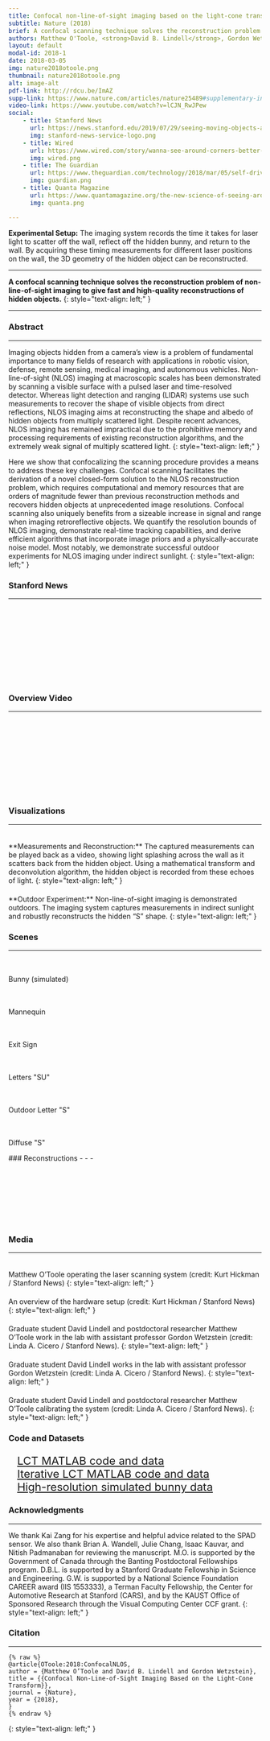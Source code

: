 ```yaml
---
title: Confocal non-line-of-sight imaging based on the light-cone transform 
subtitle: Nature (2018) 
brief: A confocal scanning technique solves the reconstruction problem of non-line-of-sight imaging to give fast and high-quality reconstructions of hidden objects. 
authors: Matthew O'Toole, <strong>David B. Lindell</strong>, Gordon Wetzstein 
layout: default
modal-id: 2018-1
date: 2018-03-05
img: nature2018otoole.png
thumbnail: nature2018otoole.png
alt: image-alt
pdf-link: http://rdcu.be/ImAZ
supp-link: https://www.nature.com/articles/nature25489#supplementary-information
video-link: https://www.youtube.com/watch?v=lCJN_RwJPew
social: 
    - title: Stanford News  
      url: https://news.stanford.edu/2019/07/29/seeing-moving-objects-around-corners/ 
      img: stanford-news-service-logo.png  
    - title: Wired 
      url: https://www.wired.com/story/wanna-see-around-corners-better-get-yourself-a-laser/ 
      img: wired.png
    - title: The Guardian  
      url: https://www.theguardian.com/technology/2018/mar/05/self-driving-cars-may-soon-be-able-to-see-around-corners 
      img: guardian.png
    - title: Quanta Magazine
      url: https://www.quantamagazine.org/the-new-science-of-seeing-around-corners-20180830/
      img: quanta.png 

---
```

**Experimental Setup:** The imaging system records the time it takes for laser light to scatter off the wall, reflect off the hidden bunny, and return to the wall. By acquiring these timing measurements for different laser positions on the wall, the 3D geometry of the hidden object can be reconstructed.
- - -

**A confocal scanning technique solves the reconstruction problem of non-line-of-sight imaging to give fast and high-quality reconstructions of hidden objects.**
{: style="text-align: left;" }
- - -

### Abstract
- - -
Imaging objects hidden from a camera’s view is a problem of fundamental importance to many fields of research with applications in robotic vision, defense, remote sensing, medical imaging, and autonomous vehicles. Non-line-of-sight (NLOS) imaging at macroscopic scales has been demonstrated by scanning a visible surface with a pulsed laser and time-resolved detector. Whereas light detection and ranging (LIDAR) systems use such measurements to recover the shape of visible objects from direct reflections, NLOS imaging aims at reconstructing the shape and albedo of hidden objects from multiply scattered light. Despite recent advances, NLOS imaging has remained impractical due to the prohibitive memory and processing requirements of existing reconstruction algorithms, and the extremely weak signal of multiply scattered light. 
{: style="text-align: left;" }

Here we show that confocalizing the scanning procedure provides a means to address these key challenges. Confocal scanning facilitates the derivation of a novel closed-form solution to the NLOS reconstruction problem, which requires computational and memory resources that are orders of magnitude fewer than previous reconstruction methods and recovers hidden objects at unprecedented image resolutions. Confocal scanning also uniquely benefits from a sizeable increase in signal and range when imaging retroreflective objects. We quantify the resolution bounds of NLOS imaging, demonstrate real-time tracking capabilities, and derive efficient algorithms that incorporate image priors and a physically-accurate noise model. Most notably, we demonstrate successful outdoor experiments for NLOS imaging under indirect sunlight.
{: style="text-align: left;" }

### Stanford News 
- - -
<div class="embed-responsive embed-responsive-16by9">
<iframe class="lazy_load embed-responsive-item" src="" data-src="https://www.youtube.com/embed/KnGQEzB9u_0" frameborder="0" allow="accelerometer; autoplay; encrypted-media; gyroscope; picture-in-picture" class="lazy_load" allowfullscreen></iframe>
</div>

### Overview Video
- - -
<div class="embed-responsive embed-responsive-16by9">
<iframe class="lazy_load embed-responsive-item" src="" data-src="https://www.youtube.com/embed/lCJN_RwJPew" frameborder="0" allow="accelerometer; autoplay; encrypted-media; gyroscope; picture-in-picture" allowfullscreen></iframe>
</div>

### Visualizations
- - -
<div class="row">
<div class="col-md-8 col-md-offset-2" style="">
<img src="" data-src="http://www.computationalimaging.org/wp-content/uploads/2018/03/output.gif" style="padding: 10px;" class="lazy_load img-responsive" alt="">
</div>
</div>
**Measurements and Reconstruction:** The captured measurements can be played back as a video, showing light splashing across the wall as it scatters back from the hidden object. Using a mathematical transform and deconvolution algorithm, the hidden object is recorded from these echoes of light.
{: style="text-align: left;" }

<div class="row">
<div class="col-md-8 col-md-offset-2" style="">
<img src="" data-src="http://www.computationalimaging.org/wp-content/uploads/2018/03/outdoor.gif" style="padding: 10px;" class="lazy_load img-responsive" alt="">
</div>
</div>
**Outdoor Experiment:** Non-line-of-sight imaging is demonstrated outdoors. The imaging system captures measurements in indirect sunlight and robustly reconstructs the hidden “S” shape.
{: style="text-align: left;" }

### Scenes 
- - -
<div class="row">
<div class="col-xs-4 col-md-4">
<img src="" data-src="img/publication/nature2018otoole/scene0.png" style="padding: 10px;" class="lazy_load img-responsive" alt="">
<p> Bunny (simulated) </p>
</div>
<div class="col-xs-4 col-md-4">
<img src="" data-src="img/publication/nature2018otoole/scene5.png" style="padding: 10px;" class="lazy_load img-responsive" alt="">
<p>Mannequin</p>
</div>
<div class="col-xs-4 col-md-4">
<img src="" data-src="img/publication/nature2018otoole/scene6.png" style="padding: 10px;" class="lazy_load img-responsive" alt="">
<p>Exit Sign</p>
</div>
</div>
<div class="row">
<div class="col-xs-4 col-md-4">
<img src="" data-src="img/publication/nature2018otoole/scene7.png" style="padding: 10px;" class="lazy_load img-responsive" alt="">
<p>Letters "SU"</p>
</div>
<div class="col-xs-4 col-md-4">
<img src="" data-src="img/publication/nature2018otoole/scene8.png" style="padding: 10px;" class="lazy_load img-responsive" alt="">
<p>Outdoor Letter "S"</p>
</div>
<div class="col-xs-4 col-md-4">
<img src="" data-src="img/publication/nature2018otoole/scene9.png" style="padding: 10px;" class="lazy_load img-responsive" alt="">
<p>Diffuse "S"</p>
</div>
</div>
### Reconstructions 
- - -
<div class="row">
<div class="col-xs-4 col-md-4">
<img src="" data-src="img/publication/nature2018otoole/spin_0.gif" style="padding: 10px;" class="lazy_load img-responsive" alt="">
</div>
<div class="col-xs-4 col-md-4">
<img src="" data-src="img/publication/nature2018otoole/spin_5.gif" style="padding: 10px;" class="lazy_load img-responsive" alt="">
</div>
<div class="col-xs-4 col-md-4">
<img src="" data-src="img/publication/nature2018otoole/spin_6.gif" style="padding: 10px;" class="lazy_load img-responsive" alt="">
</div>
</div>
<div class="row">
<div class="col-xs-4 col-md-4">
<img src="" data-src="img/publication/nature2018otoole/spin_7.gif" style="padding: 10px;" class="lazy_load img-responsive" alt="">
</div>
<div class="col-xs-4 col-md-4">
<img src="" data-src="img/publication/nature2018otoole/spin_8.gif" style="padding: 10px;" class="lazy_load img-responsive" alt="">
</div>
<div class="col-xs-4 col-md-4">
<img src="" data-src="img/publication/nature2018otoole/spin_9.gif" style="padding: 10px;" class="lazy_load img-responsive" alt="">
</div>
</div>


### Media
- - -
<div class="row">
<div class="col-md-8 col-md-offset-2" style="transform: translateX(30px);">
<img src="" data-src="http://www.computationalimaging.org/wp-content/uploads/2018/03/laser.gif" style="padding: 10px;" class="lazy_load img-responsive" alt="">
</div>
</div>
Matthew O’Toole operating the laser scanning system (credit: Kurt Hickman / Stanford News)
{: style="text-align: left;" }

<div class="row">
<div class="col-md-8 col-md-offset-2" style="transform: translateX(30px);">
<img src="" data-src="http://www.computationalimaging.org/wp-content/uploads/2018/03/scanning.gif" style="padding: 10px;" class="lazy_load img-responsive" alt="">
</div>
</div>
An overview of the hardware setup (credit: Kurt Hickman / Stanford News)
{: style="text-align: left;" }

<div class="row">
<div class="col-md-8 col-md-offset-2" style="">
<img src="" data-src="http://www.computationalimaging.org/wp-content/uploads/2018/03/corner_8710.jpg" style="padding: 10px;" class="lazy_load img-responsive" alt="">
</div>
</div>
Graduate student David Lindell and postdoctoral researcher Matthew O’Toole work in the lab with assistant professor Gordon Wetzstein (credit: Linda A. Cicero / Stanford News).
{: style="text-align: left;" }

<div class="row">
<div class="col-md-8 col-md-offset-2" style="">
<img src="" data-src="http://www.computationalimaging.org/wp-content/uploads/2018/03/corner_8642.jpg" style="padding: 10px;" class="lazy_load img-responsive" alt="">
</div>
</div>
Graduate student David Lindell works in the lab with assistant professor Gordon Wetzstein (credit: Linda A. Cicero / Stanford News).
{: style="text-align: left;" }

<div class="row">
<div class="col-md-8 col-md-offset-2" style="">
<img src="" data-src="http://www.computationalimaging.org/wp-content/uploads/2018/03/corner_8655.jpg" style="padding: 10px;" class="lazy_load img-responsive" alt="">
</div>
</div>
Graduate student David Lindell and postdoctoral researcher Matthew O’Toole calibrating the system (credit: Linda A. Cicero / Stanford News).
{: style="text-align: left;" }

### Code and Datasets
<ul class="" style="font-size: 22px; list-style: none; transform: translateX(-20px);">
<li><a href="https://drive.google.com/a/stanford.edu/file/d/1OoZ4JfkXY0bIGlb4dT22YjhhwplZjQOc/view?usp=sharing">LCT MATLAB code and data</a></li>
<li><a href="https://drive.google.com/a/stanford.edu/file/d/1XoYFqj5T23tFODBppzEOwXQjaUMQfmcH/view?usp=sharing">Iterative LCT MATLAB code and data</a></li>
<li><a href="https://drive.google.com/a/stanford.edu/file/d/1sXxng7CBxe-Rp-3BfhOJvnDc5v8hE9gK/view?usp=sharing">High-resolution simulated bunny data</a></li>
</ul>

### Acknowledgments
- - -
We thank Kai Zang for his expertise and helpful advice related to the SPAD sensor. We also thank Brian A. Wandell, Julie Chang, Isaac Kauvar, and Nitish Padmanaban for reviewing the manuscript. M.O. is supported by the Government of Canada through the Banting Postdoctoral Fellowships program. D.B.L. is supported by a Stanford Graduate Fellowship in Science and Engineering. G.W. is supported by a National Science Foundation CAREER award (IIS 1553333), a Terman Faculty Fellowship, the Center for Automotive Research at Stanford (CARS), and by the KAUST Office of Sponsored Research through the Visual Computing Center CCF grant.
{: style="text-align: left;" }

### Citation
- - -
```
{% raw %}
@article{OToole:2018:ConfocalNLOS,
author = {Matthew O’Toole and David B. Lindell and Gordon Wetzstein},
title = {{Confocal Non-Line-of-Sight Imaging Based on the Light-Cone Transform}},
journal = {Nature},
year = {2018},
}
{% endraw %}
```
{: style="text-align: left;" }


